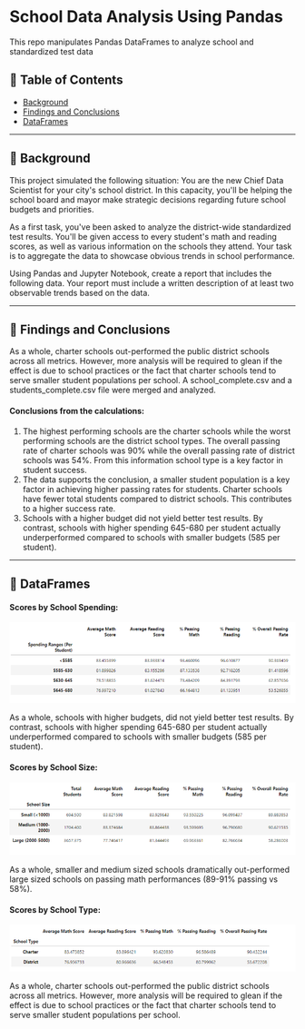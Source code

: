 # School Data Analysis Using Pandas
This repo manipulates Pandas DataFrames to analyze school and standardized test data



## 🏫 Table of Contents
- [Background](#background)
- [Findings and Conclusions](#findings)
- [DataFrames](#part-1)

---
## 🏫 Background <a name="background"></a>
This project simulated the following situation:
You are the new Chief Data Scientist for your city's school district. In this capacity, you'll be helping the school board and mayor make strategic decisions regarding future school budgets and priorities.

As a first task, you've been asked to analyze the district-wide standardized test results. You'll be given access to every student's math and reading scores, as well as various information on the schools they attend. Your task is to aggregate the data to showcase obvious trends in school performance.

Using Pandas and Jupyter Notebook, create a report that includes the following data. Your report must include a written description of at least two observable trends based on the data.

---
## 🏫 Findings and Conclusions <a name="findings"></a>
As a whole, charter schools out-performed the public district schools across all metrics. However, more analysis will be required to glean if the effect is due to school practices or the fact that charter schools tend to serve smaller student populations per school. A school_complete.csv and a students_complete.csv file were merged and analyzed. 

#### Conclusions from the calculations:
1.	The highest performing schools are the charter schools while the worst performing schools are the district school types. The overall passing rate of charter schools was 90% while the overall passing rate of district schools was 54%. From this information school type is a key factor in student success.
2.	The data supports the conclusion, a smaller student population is a key factor in achieving higher passing rates for students.  Charter schools have fewer total students compared to district schools. This contributes to a higher success rate. 
3.	Schools with a higher budget did not yield better test results. By contrast, schools with higher spending 645-680 per student actually underperformed compared to schools with smaller budgets (585 per student).

---
## 🏫 DataFrames <a name="part-1"></a>
#### Scores by School Spending:
<p align="center">
<img src="images/spending_range_per_student.png"  >
</p>
As a whole, schools with higher budgets, did not yield better test results. By contrast, schools with higher spending 645-680 per student actually underperformed compared to schools with smaller budgets (585 per student).

#### Scores by School Size:
<p align="center">
<img src="images/school_size.png" alt="df"   >
</p>
As a whole, smaller and medium sized schools dramatically out-performed large sized schools on passing math performances (89-91% passing vs 58%).

#### Scores by School Type:
<p align="center">
<img src="images/school_type.png" alt="df"  >
</p>
As a whole, charter schools out-performed the public district schools across all metrics. However, more analysis will be required to glean if the effect is due to school practices or the fact that charter schools tend to serve smaller student populations per school.
